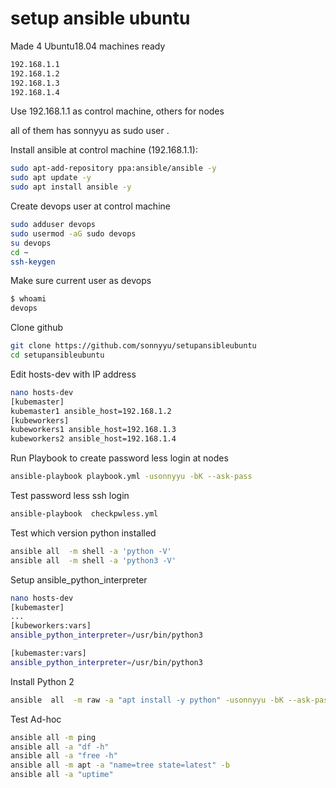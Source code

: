 # setup ansible ubuntu
Made 4 Ubuntu18.04 machines ready 
```sh
192.168.1.1
192.168.1.2
192.168.1.3
192.168.1.4
```
Use 192.168.1.1 as control machine, others for nodes

all of them has sonnyyu as sudo user .

Install ansible at control machine (192.168.1.1):
```sh
sudo apt-add-repository ppa:ansible/ansible -y
sudo apt update -y
sudo apt install ansible -y
```
Create devops user at control machine
```sh
sudo adduser devops
sudo usermod -aG sudo devops
su devops
cd ~
ssh-keygen
```
Make sure current user as devops
```sh
$ whoami
devops
```
Clone github
```sh
git clone https://github.com/sonnyyu/setupansibleubuntu
cd setupansibleubuntu
```
Edit hosts-dev with IP address
```sh
nano hosts-dev
[kubemaster]
kubemaster1 ansible_host=192.168.1.2
[kubeworkers]
kubeworkers1 ansible_host=192.168.1.3
kubeworkers2 ansible_host=192.168.1.4
```
Run Playbook to create password less login at nodes
```sh
ansible-playbook playbook.yml -usonnyyu -bK --ask-pass
```
Test password less ssh login
```sh
ansible-playbook  checkpwless.yml
```
Test which version python installed
```sh
ansible all  -m shell -a 'python -V'
ansible all  -m shell -a 'python3 -V'
```
Setup ansible_python_interpreter
```sh
nano hosts-dev
[kubemaster]
...
[kubeworkers:vars]
ansible_python_interpreter=/usr/bin/python3

[kubemaster:vars]
ansible_python_interpreter=/usr/bin/python3
```
Install Python 2
```sh
ansible  all  -m raw -a "apt install -y python" -usonnyyu -bK --ask-pass
```
Test Ad-hoc 
```sh
ansible all -m ping
ansible all -a "df -h" 
ansible all -a "free -h"
ansible all -m apt -a "name=tree state=latest" -b
ansible all -a "uptime"
```

